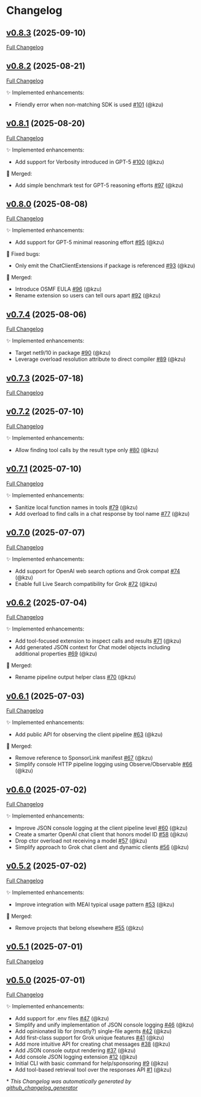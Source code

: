 # Changelog

## [v0.8.3](https://github.com/devlooped/Extensions.AI/tree/v0.8.3) (2025-09-10)

[Full Changelog](https://github.com/devlooped/Extensions.AI/compare/v0.8.2...v0.8.3)

## [v0.8.2](https://github.com/devlooped/Extensions.AI/tree/v0.8.2) (2025-08-21)

[Full Changelog](https://github.com/devlooped/Extensions.AI/compare/v0.8.1...v0.8.2)

:sparkles: Implemented enhancements:

- Friendly error when non-matching SDK is used [\#101](https://github.com/devlooped/Extensions.AI/pull/101) (@kzu)

## [v0.8.1](https://github.com/devlooped/Extensions.AI/tree/v0.8.1) (2025-08-20)

[Full Changelog](https://github.com/devlooped/Extensions.AI/compare/v0.8.0...v0.8.1)

:sparkles: Implemented enhancements:

- Add support for Verbosity introduced in GPT-5 [\#100](https://github.com/devlooped/Extensions.AI/pull/100) (@kzu)

:twisted_rightwards_arrows: Merged:

- Add simple benchmark test for GPT-5 reasoning efforts [\#97](https://github.com/devlooped/Extensions.AI/pull/97) (@kzu)

## [v0.8.0](https://github.com/devlooped/Extensions.AI/tree/v0.8.0) (2025-08-08)

[Full Changelog](https://github.com/devlooped/Extensions.AI/compare/v0.7.4...v0.8.0)

:sparkles: Implemented enhancements:

- Add support for GPT-5 minimal reasoning effort [\#95](https://github.com/devlooped/Extensions.AI/pull/95) (@kzu)

:bug: Fixed bugs:

- Only emit the ChatClientExtensions if package is referenced [\#93](https://github.com/devlooped/Extensions.AI/pull/93) (@kzu)

:twisted_rightwards_arrows: Merged:

- Introduce OSMF EULA [\#96](https://github.com/devlooped/Extensions.AI/pull/96) (@kzu)
- Rename extension so users can tell ours apart [\#92](https://github.com/devlooped/Extensions.AI/pull/92) (@kzu)

## [v0.7.4](https://github.com/devlooped/Extensions.AI/tree/v0.7.4) (2025-08-06)

[Full Changelog](https://github.com/devlooped/Extensions.AI/compare/v0.7.3...v0.7.4)

:sparkles: Implemented enhancements:

- Target net9/10 in package [\#90](https://github.com/devlooped/Extensions.AI/pull/90) (@kzu)
- Leverage overload resolution attribute to direct compiler [\#89](https://github.com/devlooped/Extensions.AI/pull/89) (@kzu)

## [v0.7.3](https://github.com/devlooped/Extensions.AI/tree/v0.7.3) (2025-07-18)

[Full Changelog](https://github.com/devlooped/Extensions.AI/compare/v0.7.2...v0.7.3)

## [v0.7.2](https://github.com/devlooped/Extensions.AI/tree/v0.7.2) (2025-07-10)

[Full Changelog](https://github.com/devlooped/Extensions.AI/compare/v0.7.1...v0.7.2)

:sparkles: Implemented enhancements:

- Allow finding tool calls by the result type only [\#80](https://github.com/devlooped/Extensions.AI/pull/80) (@kzu)

## [v0.7.1](https://github.com/devlooped/Extensions.AI/tree/v0.7.1) (2025-07-10)

[Full Changelog](https://github.com/devlooped/Extensions.AI/compare/v0.7.0...v0.7.1)

:sparkles: Implemented enhancements:

- Sanitize local function names in tools [\#79](https://github.com/devlooped/Extensions.AI/pull/79) (@kzu)
- Add overload to find calls in a chat response by tool name [\#77](https://github.com/devlooped/Extensions.AI/pull/77) (@kzu)

## [v0.7.0](https://github.com/devlooped/Extensions.AI/tree/v0.7.0) (2025-07-07)

[Full Changelog](https://github.com/devlooped/Extensions.AI/compare/v0.6.2...v0.7.0)

:sparkles: Implemented enhancements:

- Add support for OpenAI web search options and Grok compat [\#74](https://github.com/devlooped/Extensions.AI/pull/74) (@kzu)
- Enable full Live Search compatibility for Grok [\#72](https://github.com/devlooped/Extensions.AI/pull/72) (@kzu)

## [v0.6.2](https://github.com/devlooped/Extensions.AI/tree/v0.6.2) (2025-07-04)

[Full Changelog](https://github.com/devlooped/Extensions.AI/compare/v0.6.1...v0.6.2)

:sparkles: Implemented enhancements:

- Add tool-focused extension to inspect calls and results [\#71](https://github.com/devlooped/Extensions.AI/pull/71) (@kzu)
- Add generated JSON context for Chat model objects including additional properties [\#69](https://github.com/devlooped/Extensions.AI/pull/69) (@kzu)

:twisted_rightwards_arrows: Merged:

- Rename pipeline output helper class [\#70](https://github.com/devlooped/Extensions.AI/pull/70) (@kzu)

## [v0.6.1](https://github.com/devlooped/Extensions.AI/tree/v0.6.1) (2025-07-03)

[Full Changelog](https://github.com/devlooped/Extensions.AI/compare/v0.6.0...v0.6.1)

:sparkles: Implemented enhancements:

- Add public API for observing the client pipeline [\#63](https://github.com/devlooped/Extensions.AI/pull/63) (@kzu)

:twisted_rightwards_arrows: Merged:

- Remove reference to SponsorLink manifest [\#67](https://github.com/devlooped/Extensions.AI/pull/67) (@kzu)
- Simplify console HTTP pipeline logging using Observe/Observable [\#66](https://github.com/devlooped/Extensions.AI/pull/66) (@kzu)

## [v0.6.0](https://github.com/devlooped/Extensions.AI/tree/v0.6.0) (2025-07-02)

[Full Changelog](https://github.com/devlooped/Extensions.AI/compare/v0.5.2...v0.6.0)

:sparkles: Implemented enhancements:

- Improve JSON console logging at the client pipeline level [\#60](https://github.com/devlooped/Extensions.AI/pull/60) (@kzu)
- Create a smarter OpenAI chat client that honors model ID [\#58](https://github.com/devlooped/Extensions.AI/pull/58) (@kzu)
- Drop ctor overload not receiving a model [\#57](https://github.com/devlooped/Extensions.AI/pull/57) (@kzu)
- Simplify approach to Grok chat client and dynamic clients [\#56](https://github.com/devlooped/Extensions.AI/pull/56) (@kzu)

## [v0.5.2](https://github.com/devlooped/Extensions.AI/tree/v0.5.2) (2025-07-02)

[Full Changelog](https://github.com/devlooped/Extensions.AI/compare/v0.5.1...v0.5.2)

:sparkles: Implemented enhancements:

- Improve integration with MEAI typical usage pattern [\#53](https://github.com/devlooped/Extensions.AI/pull/53) (@kzu)

:twisted_rightwards_arrows: Merged:

- Remove projects that belong elsewhere [\#55](https://github.com/devlooped/Extensions.AI/pull/55) (@kzu)

## [v0.5.1](https://github.com/devlooped/Extensions.AI/tree/v0.5.1) (2025-07-01)

[Full Changelog](https://github.com/devlooped/Extensions.AI/compare/v0.5.0...v0.5.1)

## [v0.5.0](https://github.com/devlooped/Extensions.AI/tree/v0.5.0) (2025-07-01)

[Full Changelog](https://github.com/devlooped/Extensions.AI/compare/21a457cb50d98c69eda4e62bad971e766f2ec2b6...v0.5.0)

:sparkles: Implemented enhancements:

- Add support for .env files [\#47](https://github.com/devlooped/Extensions.AI/pull/47) (@kzu)
- Simplify and unify implementation of JSON console logging [\#46](https://github.com/devlooped/Extensions.AI/pull/46) (@kzu)
- Add opinionated lib for \(mostly?\) single-file agents [\#42](https://github.com/devlooped/Extensions.AI/pull/42) (@kzu)
- Add first-class support for Grok unique features [\#41](https://github.com/devlooped/Extensions.AI/pull/41) (@kzu)
- Add more intuitive API for creating chat messages [\#38](https://github.com/devlooped/Extensions.AI/pull/38) (@kzu)
- Add JSON console output rendering [\#37](https://github.com/devlooped/Extensions.AI/pull/37) (@kzu)
- Add console JSON logging extension [\#12](https://github.com/devlooped/Extensions.AI/pull/12) (@kzu)
- Initial CLI with basic command for help/sponsoring [\#9](https://github.com/devlooped/Extensions.AI/pull/9) (@kzu)
- Add tool-based retrieval tool over the responses API [\#1](https://github.com/devlooped/Extensions.AI/pull/1) (@kzu)



\* *This Changelog was automatically generated by [github_changelog_generator](https://github.com/github-changelog-generator/github-changelog-generator)*

